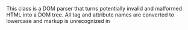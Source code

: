 This class is a DOM parser that turns potentially invalid and malformed HTML into a DOM tree. All tag and attribute names are converted to lowercase and markup is unrecognized in <script> and <style> sections.